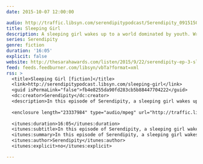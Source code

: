 ```yaml
---
date: 2015-10-07 12:00:00

audio: http://traffic.libsyn.com/serendipitypodcast/Serendipity_09151501.mp3
title: Sleeping Girl
description: A sleeping girl wakes up to a world dominated by youth. Written and produced by Eliza Smith and Mark Ristich.
series: Serendipity
genre: fiction
duration: '16:05'
explicit: false
website: http://thesarahawards.com/listen/2015/9/22/serendipity-ep-3-sleeping-girl-by-eliza-smith-and-mark-ristich
feed: feeds.feedburner.com/libsyn/vbTa?format=xml
rss: >
  <title>Sleeping Girl [fiction]</title>
  <link>http://serendipitypodcast.libsyn.com/sleeping-girl</link>
  <guid isPermaLink="false">fb4e8255da90fd283cb5b88447704222</guid>
  <dc:creator>Serendipity</dc:creator>
  <description>In this episode of Serendipity, a sleeping girl wakes up to a world dominated by youth, and Martin tries to stitch together his memories of Ann while imagining their future. Featuring the piece "Sleeping Girl" which was written and produced by Eliza Smith and Mark Ristich of NPR's Snap Judgment. "Sleeping Girl"  was voiced by Katie Mingle and Eliza Smith. Leon Morimoto composed the score.</description>
  
  <enclosure length="23337984" type="audio/mpeg" url="http://traffic.libsyn.com/serendipitypodcast/Serendipity_09151501.mp3" />
  
  <itunes:duration>16:05</itunes:duration>
  <itunes:subtitle>In this episode of Serendipity, a sleeping girl wakes up to a world dominated by youth, and Martin tries to stitch together his memories of Ann while imagining their future.</itunes:subtitle>
  <itunes:summary>In this episode of Serendipity, a sleeping girl wakes up to a world dominated by youth, and Martin tries to stitch together his memories of Ann while imagining their future. Featuring the piece "Sleeping Girl" which was written and produced by Eliza Smith and Mark Ristich of NPR's Snap Judgment. "Sleeping Girl"  was voiced by Katie Mingle and Eliza Smith. Leon Morimoto composed the score.</itunes:summary>
  <itunes:author>Serendipity</itunes:author>
  <itunes:explicit>no</itunes:explicit>

---
```

